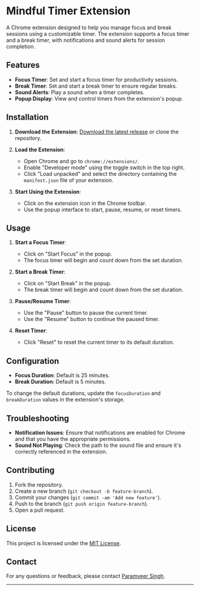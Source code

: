 # Mindful Timer Extension

A Chrome extension designed to help you manage focus and break sessions using a customizable timer. The extension supports a focus timer and a break timer, with notifications and sound alerts for session completion.

## Features

- **Focus Timer**: Set and start a focus timer for productivity sessions.
- **Break Timer**: Set and start a break timer to ensure regular breaks.
- **Sound Alerts**: Play a sound when a timer completes.
- **Popup Display**: View and control timers from the extension's popup.

## Installation

1. **Download the Extension**: [Download the latest release](https://github.com/Param-10/Mindful-Focus-Extension/blob/main/Mindful-Focus-Extension.zip) or clone the repository.

2. **Load the Extension**:
   - Open Chrome and go to `chrome://extensions/`.
   - Enable "Developer mode" using the toggle switch in the top right.
   - Click "Load unpacked" and select the directory containing the `manifest.json` file of your extension.

3. **Start Using the Extension**:
   - Click on the extension icon in the Chrome toolbar.
   - Use the popup interface to start, pause, resume, or reset timers.

## Usage

1. **Start a Focus Timer**:
   - Click on "Start Focus" in the popup.
   - The focus timer will begin and count down from the set duration.

2. **Start a Break Timer**:
   - Click on "Start Break" in the popup.
   - The break timer will begin and count down from the set duration.

3. **Pause/Resume Timer**:
   - Use the "Pause" button to pause the current timer.
   - Use the "Resume" button to continue the paused timer.

4. **Reset Timer**:
   - Click "Reset" to reset the current timer to its default duration.

## Configuration

- **Focus Duration**: Default is 25 minutes.
- **Break Duration**: Default is 5 minutes.

To change the default durations, update the `focusDuration` and `breakDuration` values in the extension's storage.

## Troubleshooting

- **Notification Issues**: Ensure that notifications are enabled for Chrome and that you have the appropriate permissions.
- **Sound Not Playing**: Check the path to the sound file and ensure it's correctly referenced in the extension.

## Contributing

1. Fork the repository.
2. Create a new branch (`git checkout -b feature-branch`).
3. Commit your changes (`git commit -am 'Add new feature'`).
4. Push to the branch (`git push origin feature-branch`).
5. Open a pull request.

## License

This project is licensed under the [MIT License](LICENSE).

## Contact

For any questions or feedback, please contact [Paramveer Singh](mailto:bheleparamveer@gmail.com).

---
